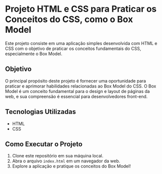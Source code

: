 # Projeto HTML e CSS para Praticar os Conceitos do CSS, como o Box Model

Este projeto consiste em uma aplicação simples desenvolvida com HTML e CSS com o objetivo de praticar os conceitos fundamentais do CSS, especialmente o Box Model.

## Objetivo

O principal propósito deste projeto é fornecer uma oportunidade para praticar e aprimorar habilidades relacionadas ao Box Model do CSS. O Box Model é um conceito fundamental para o design e layout de páginas da web, e sua compreensão é essencial para desenvolvedores front-end.

## Tecnologias Utilizadas

- HTML
- CSS



## Como Executar o Projeto

1. Clone este repositório em sua máquina local.
2. Abra o arquivo `index.html` em um navegador da web.
3. Explore a aplicação e pratique os conceitos do Box Model!

